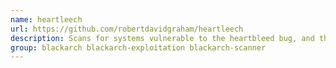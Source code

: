 ```yaml
---
name: heartleech
url: https://github.com/robertdavidgraham/heartleech
description: Scans for systems vulnerable to the heartbleed bug, and then download them.
group: blackarch blackarch-exploitation blackarch-scanner
---
```

